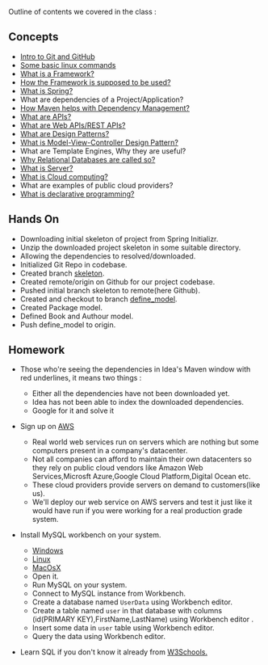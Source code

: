 Outline of contents we covered in the class : 

## Concepts 

* [Intro to Git and GitHub](https://www.youtube.com/playlist?list=PLsyeobzWxl7q2eaUkorLZExfd7qko9sZC)
* [Some basic linux commands](https://www.youtube.com/watch?v=G23ef2D-qrY)
* [What is a Framework?](https://www.youtube.com/watch?v=PjyVXs0_3H8)
* [How the Framework is supposed to be used?](https://www.youtube.com/watch?v=PjyVXs0_3H8)
* [What is Spring?](https://www.youtube.com/watch?v=gq4S-ovWVlM)
* What are dependencies of a Project/Application?
* [How Maven helps with Dependency Management?](https://www.youtube.com/watch?v=IRKu8_l5YiQ&list=PL92E89440B7BFD0F6)
* [What are APIs?](https://www.youtube.com/watch?v=_YlYuNMTCc8)
* [What are Web APIs/REST APIs?](https://www.youtube.com/watch?v=qVTAB8Z2VmA)
* [What are Design Patterns?](https://www.youtube.com/watch?v=tDxnyop48mY&list=PLsyeobzWxl7r2ZX1fl-7CKnayxHJA_1ol)
* [What is Model-View-Controller Design Pattern?](https://www.youtube.com/watch?v=fa8eUcu30Lw)
* What are Template Engines, Why they are useful?
* [Why Relational Databases are called so?](https://stackoverflow.com/questions/1689867/what-does-relational-in-relational-database-mean-for-us)
* [What is Server?](https://www.youtube.com/watch?v=KkVE53z8W9k)
* [What is Cloud computing?](https://www.youtube.com/watch?v=kQnNd-DyrpA)
* What are examples of public cloud providers?
* [What is declarative programming?](https://stackoverflow.com/questions/129628/what-is-declarative-programming)


## Hands On 
* Downloading initial skeleton of project from Spring Initializr. 
* Unzip the downloaded project skeleton in some suitable directory.
* Allowing the dependencies to resolved/downloaded.
* Initialized Git Repo in codebase.
* Created branch [skeleton](https://github.com/geeksmentors/springbootwebapplication/tree/skeleton).
* Created remote/origin on Github for our project codebase.
* Pushed initial branch skeleton to remote(here Github).
* Created and checkout to branch [define_model](https://github.com/geeksmentors/springbootwebapplication/tree/define_model).
* Created Package model.
* Defined Book and Authour model.
* Push define_model to origin.


## Homework 
* Those who're seeing the dependencies in Idea's Maven window with red underlines, it means two things :
    * Either all the dependencies have not been downloaded yet.
    * Idea has not been able to index the downloaded dependencies.
    * Google for it and solve it
    
* Sign up on [AWS](https://aws.amazon.com)
    * Real world web services run on servers which are nothing but some computers present in a company's datacenter.
    * Not all companies can afford to maintain their own datacenters so they rely on public cloud vendors like Amazon Web Services,Microsft Azure,Google Cloud Platform,Digital Ocean etc.
    * These cloud providers provide servers on demand to customers(like us).
    * We'll deploy our web service on AWS servers and test it just like it would have run if you were working for a real production grade system.
* Install MySQL workbench on your system.
   * [Windows](https://dev.mysql.com/doc/workbench/en/wb-installing-windows.html)
   * [Linux](https://dev.mysql.com/doc/workbench/en/wb-linux.html)
   * [MacOsX](https://dev.mysql.com/doc/workbench/en/wb-mac.html)
   * Open it.
   * Run MySQL on your system.
   * Connect to MySQL instance from Workbench.
   * Create a database named `UserData` using Workbench editor.
   * Create a table named `user` in that database with columns (id(PRIMARY KEY),FirstName,LastName) using Workbench editor .
   * Insert some data in `user` table using Workbench editor.
   * Query the data using Workbench editor.
* Learn SQL if you don't know it already from [W3Schools.](https://www.w3schools.com/sql/default.asp)

    
   
